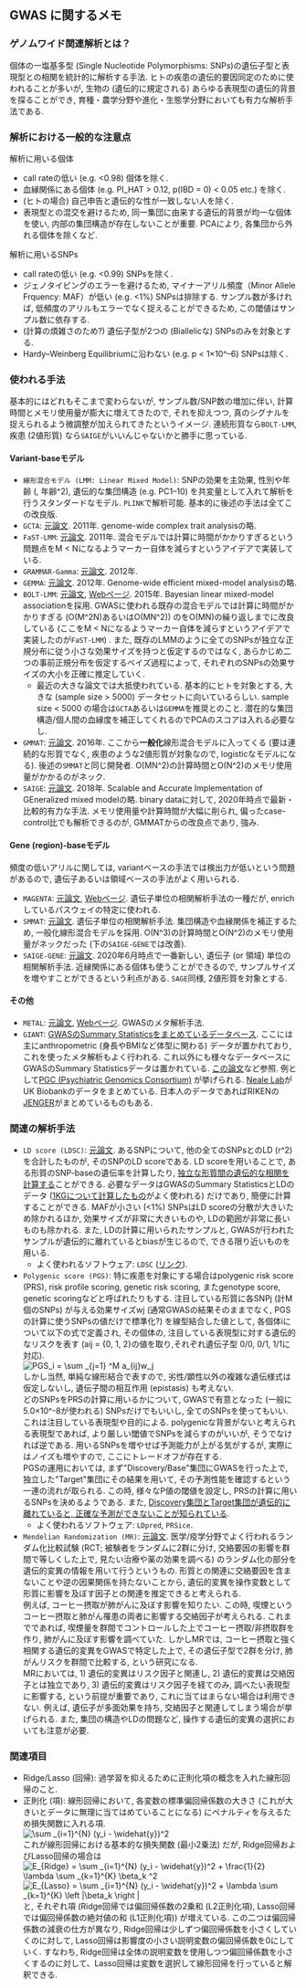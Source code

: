 ## GWAS に関するメモ
### ゲノムワイド関連解析とは？
個体の一塩基多型 (Single Nucleotide Polymorphisms: SNPs)の遺伝子型と表現型との相関を統計的に解析する手法. ヒトの疾患の遺伝的要因同定のために使われることが多いが, 生物の (遺伝的に規定される) あらゆる表現型の遺伝的背景を探ることができ, 育種・農学分野や進化・生態学分野においても有力な解析手法である.

### 解析における一般的な注意点
解析に用いる個体
- call rateの低い (e.g. <0.98) 個体を除く.
- 血縁関係にある個体 (e.g. PI_HAT > 0.12, p(IBD = 0) < 0.05 etc.) を除く.
- (ヒトの場合) 自己申告と遺伝的な性が一致しない人を除く. 
- 表現型との混交を避けるため, 同一集団に由来する遺伝的背景が均一な個体を使い, 内部の集団構造が存在しないことが重要. PCAにより, 各集団から外れる個体を除くなど.

解析に用いるSNPs
- call rateの低い (e.g. <0.99) SNPsを除く.
- ジェノタイピングのエラーを避けるため, マイナーアリル頻度（Minor Allele Frquency: MAF）が低い (e.g. <1%) SNPsは排除する. サンプル数が多ければ, 低頻度のアリルもエラーでなく捉えることができるため, この閾値はサンプル数に依存する.
- (計算の煩雑さのため?) 遺伝子型が2つの (Biallelicな) SNPsのみを対象とする.
- Hardy–Weinberg Equilibriumに沿わない (e.g. p < 1×10^–6) SNPsは除く.

### 使われる手法
基本的にはどれもそこまで変わらないが, サンプル数/SNP数の増加に伴い, 計算時間とメモリ使用量が膨大に増えてきたので, それを抑えつつ, 真のシグナルを捉えられるよう微調整が加えられてきたというイメージ. 連続形質なら`BOLT-LMM`, 疾患 (2値形質) なら`SAIGE`がいいんじゃないかと勝手に思っている.
#### Variant-baseモデル
- `線形混合モデル (LMM: Linear Mixed Model)`: SNPの効果を主効果, 性別や年齢 (, 年齢^2), 遺伝的な集団構造 (e.g. PC1–10) を共変量として入れて解析を行うスタンダードなモデル. `PLINK`で解析可能. 基本的に後述の手法は全てこの改良版.
- `GCTA`: [元論文](https://www.cell.com/ajhg/fulltext/S0002-9297(10)00598-7). 2011年. genome-wide complex trait analysisの略.
- `FaST-LMM`: [元論文](https://www.nature.com/articles/nmeth.1681). 2011年. 混合モデルでは計算に時間がかかりすぎるという問題点をM < Nになるようマーカー自体を減らすというアイデアで実装している.
- `GRAMMAR-Gamma`: [元論文](https://www.nature.com/articles/ng.2410). 2012年.
- `GEMMA`: [元論文](https://www.nature.com/articles/ng.2310). 2012年. Genome-wide efficient mixed-model analysisの略.
- `BOLT-LMM`: [元論文](https://www.nature.com/articles/ng.3190), [Webページ](https://data.broadinstitute.org/alkesgroup/BOLT-LMM/#x1-30001.1). 2015年. Bayesian linear mixed-model associationを採用. GWASに使われる既存の混合モデルでは計算に時間がかかりすぎる (O(M^2N)あるいはO(MN^2)) のをO(MN)の繰り返しまでに改良している (ここをM < Nになるようマーカー自体を減らすというアイデアで実装したのが`FaST-LMM`) . また, 既存のLMMのように全てのSNPsが独立な正規分布に従う小さな効果サイズを持つと仮定するのではなく, あらかじめ二つの事前正規分布を仮定するベイズ過程によって, それぞれのSNPsの効果サイズの大小を正確に推定していく.
  - 最近の大きな論文では大抵使われている. 基本的にヒトを対象とする, 大きな (sample size > 5000) データセットに向いているらしい. sample size < 5000 の場合は`GCTA`あるいは`GEMMA`を推奨とのこと. 潜在的な集団構造/個人間の血縁度を補正してくれるのでPCAのスコアは入れる必要なし.
- `GMMAT`: [元論文](https://www.cell.com/ajhg/fulltext/S0002-9297(16)00063-X). 2016年. ここから**一般化**線形混合モデルに入ってくる (要は連続的な形質でなく, 疾患のような2値形質が対象なので, logisticなモデルになる). 後述の`SMMAT`と同じ開発者. O(MN^2)の計算時間とO(N^2)のメモリ使用量がかかるのがネック.
- `SAIGE`: [元論文](https://www.nature.com/articles/s41588-018-0184-y). 2018年. Scalable and Accurate Implementation of GEneralized mixed modelの略. binary dataに対して, 2020年時点で最新・比較的有力な手法. メモリ使用量や計算時間が大幅に削られ, 偏ったcase-control比でも解析できるのが, GMMATからの改良点であり, 強み.
#### Gene (region)-baseモデル
頻度の低いアリルに関しては, variantベースの手法では検出力が低いという問題があるので, 遺伝子あるいは領域ベースの手法がよく用いられる.
- `MAGENTA`: [元論文](https://journals.plos.org/plosgenetics/article?id=10.1371/journal.pgen.1001058), [Webページ](https://software.broadinstitute.org/mpg/magenta/). 遺伝子単位の相関解析手法の一種だが, enrichしているパスウェイの特定に使われる.
- `SMMAT`: [元論文](https://www.cell.com/ajhg/fulltext/S0002-9297(18)30465-8). 遺伝子単位の相関解析手法. 集団構造や血縁関係を補正するため, 一般化線形混合モデルを採用. O(N^3)の計算時間とO(N^2)のメモリ使用量がネックだった (下の`SAIGE-GENE`では改善).
- `SAIGE-GENE`: [元論文](https://www.biorxiv.org/content/10.1101/583278v2). 2020年6月時点で一番新しい, 遺伝子 (or 領域) 単位の相関解析手法. 近縁関係にある個体も使うことができるので, サンプルサイズを増やすことができるという利点がある. `SAGE`同様, 2値形質を対象とする.
#### その他
- `METAL`: [元論文](https://academic.oup.com/bioinformatics/article/26/17/2190/198154), [Webページ](https://genome.sph.umich.edu/wiki/METAL). GWASのメタ解析手法.
- `GIANT`: [GWASのSummary Statisticsをまとめているデータベース](https://portals.broadinstitute.org/collaboration/giant/index.php/GIANT_consortium_data_files). ここには主にanthropometric (身長やBMIなど体型に関わる) データが置かれており, これを使ったメタ解析もよく行われる. これ以外にも様々なデータベースにGWASのSummary Statisticsデータは置かれている. [この論文](https://www.nature.com/articles/ng.3406)など参照. 例として[PGC (Psychiatric Genomics Consortium)](https://www.med.unc.edu/pgc/download-results/) が挙げられる. [Neale Lab](http://www.nealelab.is/uk-biobank)がUK Biobankのデータをまとめている. 日本人のデータであればRIKENの[JENGER](http://jenger.riken.jp/en/)がまとめているものもある.

### 関連の解析手法
- `LD score (LDSC)`: [元論文](https://www.nature.com/articles/ng.3211). あるSNPについて, 他の全てのSNPsとのLD (r^2) を合計したものが, そのSNPのLD scoreである. LD scoreを用いることで, ある形質のSNP-baseの遺伝率を計算したり, [独立な形質間の遺伝的な相関を計算する](https://www.nature.com/articles/ng.3406)ことができる. 必要なデータはGWASのSummary StatisticsとLDのデータ ([1KGについて計算したもの](https://data.broadinstitute.org/alkesgroup/LDSCORE/)がよく使われる) だけであり, 簡便に計算することができる. MAFが小さい (<1%) SNPsはLD scoreの分散が大きいため除かれるほか, 効果サイズが非常に大きいものや, LDの範囲が非常に長いものも除かれる. また, LDの計算に用いられたサンプルと, GWASが行われたサンプルが遺伝的に離れているとbiasが生じるので, できる限り近いものを用いる.
  - よく使われるソフトウェア: `LDSC` ([リンク](https://github.com/bulik/ldsc)).
- `Polygenic score (PGS)`: 
特に疾患を対象にする場合はpolygenic risk score (PRS), risk profile scoring, genetic risk scoring, またgenotype score, genetic scoringなどと呼ばれたりもする. 注目している形質に各SNPj (計M個のSNPs) が与える効果サイズwj (通常GWASの結果そのままでなく, PGSの計算に使うSNPsの値だけで標準化?) を線型結合した値として, 各個体iについて以下の式で定義され, その個体の, 注目している表現型に対する遺伝的なリスクを表す (aij = {0, 1, 2}の値を取り,それぞれ遺伝子型 0/0, 0/1, 1/1に対応). <br>
<img src="https://latex.codecogs.com/gif.latex?PGS_i&space;=&space;\sum&space;_{j=1}&space;^M&space;a_{ij}w_j" title="PGS_i = \sum _{j=1} ^M a_{ij}w_j" /> <br>
しかし当然, 単純な線形結合で表すので, 劣性/顕性以外の複雑な遺伝様式は仮定しないし, 遺伝子間の相互作用 (epistasis) も考えない.<br>
どのSNPsをPRSの計算に用いるかについて, GWASで有意となった (一般に5.0×10^-8が使われる) SNPsだけでもいいし, 全てのSNPsを使ってもいい. これは注目している表現型や目的による. polygenicな背景がないと考えられる表現型であれば, より厳しい閾値でSNPsを減らすのがいいが, そうでなければ逆である. 用いるSNPsを増やせば予測能力が上がる気がするが, 実際にはノイズも増やすので, ここにトレードオフが存在する.<br>
PGSの運用においては, まず"Discovery/Base"集団にGWASを行った上で, 独立した"Target"集団にその結果を用いて, その予測性能を確認するという一連の流れが取られる. この時, 様々なP値の閾値を設定し, PRSの計算に用いるSNPsを決めるようである. また, [Discovery集団とTarget集団が遺伝的に離れていると, 正確な予測ができないことが知られている](https://www.cell.com/ajhg/fulltext/S0002-9297(17)30107-6).
  - よく使われるソフトウェア: `LDpred`, `PRSice`.
- `Mendelian Randomization (MR)`: [元論文](https://academic.oup.com/ije/article/32/1/1/642797). 医学/疫学分野でよく行われるランダム化比較試験 (RCT; 被験者をランダムに2群に分け, 交絡要因の影響を群間で等しくした上で, 見たい治療や薬の効果を調べる) のランダム化の部分を遺伝的変異の情報を用いて行うというもの. 形質との関連に交絡要因を含まないことや逆の因果関係を持たないことから, 遺伝的変異を操作変数として形質に影響を及ぼす因子との関連を推定できると考えられる.<br>
例えば, コーヒー摂取が肺がんに及ぼす影響を知りたい. この時, 喫煙というコーヒー摂取と肺がん罹患の両者に影響する交絡因子が考えられる. これまでであれば, 喫煙量を群間でコントロールした上でコーヒー摂取/非摂取群を作り, 肺がんに及ぼす影響を調べていた. しかしMRでは, コーヒー摂取と強く相関する遺伝的変異をGWASで特定した上で, その遺伝子型で2群を分け, 肺がんリスクを群間で比較する, という研究になる.<br>
MRにおいては, 1) 遺伝的変異はリスク因子と関連し, 2) 遺伝的変異は交絡因子とは独立であり, 3) 遺伝的変異はリスク因子を経てのみ, 調べたい表現型に影響する, という前提が重要であり, これに当てはまらない場合は利用できない. 例えば, 遺伝子が多面効果を持ち, 交絡因子と関連してしまう場合が挙げられる. また, 集団の構造やLDの問題など, 操作する遺伝的変異の選択においても注意が必要.

### 関連項目
- Ridge/Lasso (回帰): 過学習を抑えるために正則化項の概念を入れた線形回帰のこと.
- 正則化 (項): 線形回帰において, 各変数の標準偏回帰係数の大きさ (これが大きいとデータに無理に当てはめていることになる) にペナルティを与えるため損失関数に入れる項.<br>
<img src="https://latex.codecogs.com/gif.latex?E_{OLS}&space;=&space;\sum&space;_{i=1}^{N}&space;(y_i&space;-&space;\widehat{y})^2" title="\sum _{i=1}^{N} (y_i - \widehat{y})^2" /><br>
これが線形回帰における基本的な損失関数 (最小2乗法) だが, Ridge回帰およびLasso回帰の場合は<br>
<img src="https://latex.codecogs.com/gif.latex?E_{Ridge}&space;=&space;\sum&space;_{i=1}^{N}&space;(y_i&space;-&space;\widehat{y})^2&space;&plus;&space;\frac{1}{2}&space;\lambda&space;\sum&space;_{k=1}^{K}&space;\beta_k&space;^2" title="E_{Ridge} = \sum _{i=1}^{N} (y_i - \widehat{y})^2 + \frac{1}{2} \lambda \sum _{k=1}^{K} \beta_k ^2" /><br>
<img src="https://latex.codecogs.com/gif.latex?E_{Lasso}&space;=&space;\sum&space;_{i=1}^{N}&space;(y_i&space;-&space;\widehat{y})^2&space;&plus;&space;\lambda&space;\sum&space;_{k=1}^{K}&space;\left&space;|\beta_k&space;\right&space;|" title="E_{Lasso} = \sum _{i=1}^{N} (y_i - \widehat{y})^2 + \lambda \sum _{k=1}^{K} \left |\beta_k \right |" /><br>
と, それぞれ項 (Ridge回帰では偏回帰係数の2乗和 (L2正則化項), Lasso回帰では偏回帰係数の絶対値の和 (L1正則化項)) が増えている. この二つは偏回帰係数の減衰の仕方が異なり, Ridge回帰は少しずつ偏回帰係数を小さくしていくのに対して, Lasso回帰は影響度の小さい説明変数の偏回帰係数を0にしていく. すなわち, Ridge回帰は全体の説明変数を使用しつつ偏回帰係数を小さくするのに対して、Lasso回帰は変数を選択して線形回帰を行っていると解釈できる.









